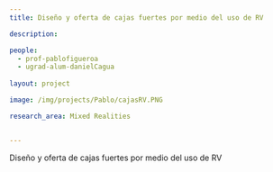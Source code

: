 ```yaml
---
title: Diseño y oferta de cajas fuertes por medio del uso de RV

description: 

people:
  - prof-pablofigueroa
  - ugrad-alum-danielCagua
 
layout: project

image: /img/projects/Pablo/cajasRV.PNG

research_area: Mixed Realities


---
```


Diseño y oferta de cajas fuertes por medio del uso de RV